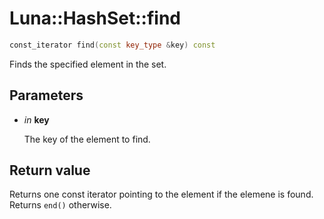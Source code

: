 # Luna::HashSet::find

```c++
const_iterator find(const key_type &key) const
```

Finds the specified element in the set. 



## Parameters
* *in* **key**

    The key of the element to find. 

## Return value
Returns one const iterator pointing to the element if the elemene is found. Returns `end()` otherwise. 

